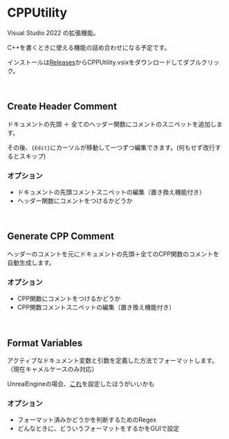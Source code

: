# CPPUtility
Visual Studio 2022 の拡張機能。

C++を書くときに使える機能の詰め合わせになる予定です。

インストールは[Releases](https://github.com/Shi-553/CPPUtility/releases)からCPPUtility.vsixをダウンロードしてダブルクリック。

&nbsp;

## Create Header Comment
ドキュメントの先頭 ＋ 全てのヘッダー関数にコメントのスニペットを追加します。

その後、`{Edit}`にカーソルが移動して一つずつ編集できます。(何もせず改行するとスキップ)

### オプション
* ドキュメントの先頭コメントスニペットの編集（置き換え機能付き）
* ヘッダー関数にコメントをつけるかどうか

&nbsp;

## Generate CPP Comment
ヘッダーのコメントを元にドキュメントの先頭＋全てのCPP関数のコメントを自動生成します。

### オプション
* CPP関数にコメントをつけるかどうか
* CPP関数コメントスニペットの編集（置き換え機能付き）

&nbsp;

## Format Variables
アクティブなドキュメント変数と引数を定義した方法でフォーマットします。（現在キャメルケースのみ対応）

UnrealEngineの場合、[これ](https://forums.unrealengine.com/t/for-those-who-suffer-from-visual-studio-intellisense-slowness/49331)を設定したほうがいいかも

### オプション
* フォーマット済みかどうかを判断するためのRegex
* どんなときに、どういうフォーマットをするかをGUIで設定
